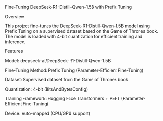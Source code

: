 Fine-Tuning DeepSeek-R1-Distill-Qwen-1.5B with Prefix Tuning

Overview

This project fine-tunes the DeepSeek-R1-Distill-Qwen-1.5B model using Prefix Tuning on a supervised dataset based on the Game of Thrones book. The model is loaded with 4-bit quantization for efficient training and inference.

Features

Model: deepseek-ai/DeepSeek-R1-Distill-Qwen-1.5B

Fine-Tuning Method: Prefix Tuning (Parameter-Efficient Fine-Tuning)

Dataset: Supervised dataset from the Game of Thrones book

Quantization: 4-bit (BitsAndBytesConfig)

Training Framework: Hugging Face Transformers + PEFT (Parameter-Efficient Fine-Tuning)

Device: Auto-mapped (CPU/GPU support)